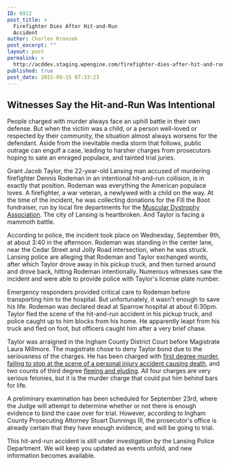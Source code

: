 ```yaml
---
ID: 6912
post_title: >
  Firefighter Dies After Hit-and-Run
  Accident
author: Charles Kronzek
post_excerpt: ""
layout: post
permalink: >
  http://acddev.staging.wpengine.com/firefighter-dies-after-hit-and-run-accident.html
published: true
post_date: 2015-09-15 07:33:23
---
```

<h2>Witnesses Say the Hit-and-Run Was Intentional</h2>
<span style="font-weight: 400;">People charged with murder always face an uphill battle in their own defense. But when the victim was a child, or a person well-loved or respected by their community, the situation almost always worsens for the defendant. Aside from the inevitable media storm that follows, public outrage can engulf a case, leading to harsher charges from prosecutors hoping to sate an enraged populace, and tainted trial juries.</span>

<span style="font-weight: 400;">Grant Jacob Taylor, the 22-year-old Lansing man accused of murdering firefighter Dennis Rodeman in an intentional hit-and-run collision, is in exactly that position. Rodeman was everything the American populace loves. A firefighter, a war veteran, a newlywed with a child on the way. At the time of the incident, he was collecting donations for the </span><span style="font-weight: 400;">Fill the Boot fundraiser, run by local fire departments for the <a href="http://www.mda.org/" target="_blank">Muscular Dystrophy Association</a>.</span><span style="font-weight: 400;"> The city of Lansing is heartbroken. And Taylor is facing a mammoth battle.</span><!--more-->

<span style="font-weight: 400;">According to police, the incident took place on Wednesday, September 9th, at about 3:40 in the afternoon. Rodeman was standing in the center </span><span style="font-weight: 400;">lane, near the Cedar Street and Jolly Road intersection, when he was struck. Lansing police are alleging that Rodeman and Taylor exchanged words, after which Taylor drove away in his pickup truck, and then turned around and drove back, hitting Rodeman intentionally. Numerous witnesses saw the incident and were able to provide police with Taylor's license plate number.</span>

<span style="font-weight: 400;">Emergency responders provided critical care to Rodeman before transporting him to the hospital. But unfortunately, it wasn't enough to save his life. Rodeman was declared dead at Sparrow hospital at about 6:30pm. Taylor fled the scene of the hit-and-run accident in his pickup truck, and police caught up to him blocks from his home. He apparently leapt from his truck and fled on foot, but officers caught him after a very brief chase.</span>

<span style="font-weight: 400;">Taylor was arraigned in the Ingham County District Court before </span><span style="font-weight: 400;">Magistrate Laura Millmore. The magistrate chose to deny Taylor bond due to the seriousness of the charges. He has been charged with <a href="http://acddev.staging.wpengine.com/homicide.html" target="_blank">first degree murder</a>, <a href="http://acddev.staging.wpengine.com/motor-vehicle-charges.html" target="_blank">failing to stop at the scene of a personal injury accident causing death</a>, and two counts of third degree <a href="http://acddev.staging.wpengine.com/michigan-fleeing-eluding-attorneys-criminal-defense-lawyers.html" target="_blank">fleeing and eluding</a>. All four charges are very serious felonies, but it is the murder charge that could put him behind bars for life.</span>

<span style="font-weight: 400;">A preliminary examination has been scheduled for September 23rd, where the Judge will attempt to determine whether or not there is enough evidence to bind the case over for trial. However, according to Ingham County Prosecuting Attorney Stuart Dunnings III, the prosecutor's office is already certain that they have enough evidence, and will be going to trial.</span>

<span style="font-weight: 400;">This hit-and-run accident is still under investigation by the Lansing Police Department. We will keep you updated as events unfold, and new information becomes available.</span>